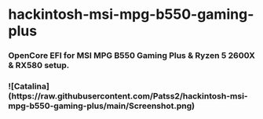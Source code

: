 # hackintosh-msi-mpg-b550-gaming-plus
 <h3>OpenCore EFI for MSI MPG B550 Gaming Plus & Ryzen 5 2600X & RX580 setup.<h3/>
![Catalina](https://raw.githubusercontent.com/Patss2/hackintosh-msi-mpg-b550-gaming-plus/main/Screenshot.png)
